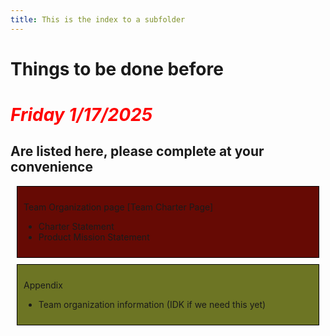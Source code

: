 ```yaml
---
title: This is the index to a subfolder
---
```


# Things to be done before

# <span style="color: red">*Friday 1/17/2025*</span>

## Are listed here, please complete at your convenience

<div style="border: 1px solid black; padding: 10px; margin: 10px; background-color:rgb(102, 10, 4);">

Team Organization page [Team Charter Page] 
+ Charter Statement 
+ Product Mission Statement
  
</div>

<div style="border: 1px solid black; padding: 10px; margin: 10px; background-color:rgb(109, 117, 36);">

Appendix 
+ Team organization information (IDK if we need this yet)
  
</div>



